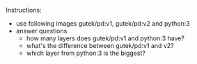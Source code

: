Instructions:

- use following images gutek/pd:v1, gutek/pd:v2 and python:3
- answer questions
    - how many layers does gutek/pd:v1 and python:3 have?
    - what's the difference between gutek/pd:v1 and v2?
    - which layer from python:3 is the biggest?
